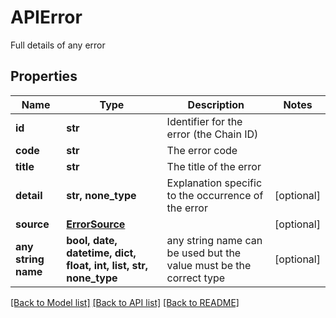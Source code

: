 # APIError

Full details of any error

## Properties
Name | Type | Description | Notes
------------ | ------------- | ------------- | -------------
**id** | **str** | Identifier for the error (the Chain ID) | 
**code** | **str** | The error code | 
**title** | **str** | The title of the error | 
**detail** | **str, none_type** | Explanation specific to the occurrence of the error | [optional] 
**source** | [**ErrorSource**](ErrorSource.md) |  | [optional] 
**any string name** | **bool, date, datetime, dict, float, int, list, str, none_type** | any string name can be used but the value must be the correct type | [optional]

[[Back to Model list]](../README.md#documentation-for-models) [[Back to API list]](../README.md#documentation-for-api-endpoints) [[Back to README]](../README.md)


